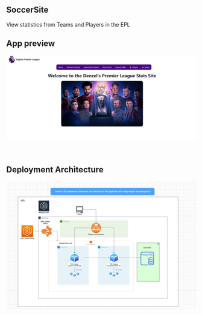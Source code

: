 ## SoccerSite
View statistics from Teams and Players in the EPL 

## App preview

![Application](/frontend/angular-soccersite/src/assets/soccerapp.png)


<br />

## Deployment Architecture 
![Application](./project_diagram.png)
